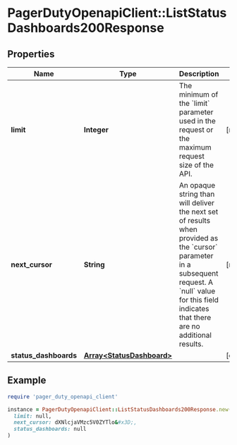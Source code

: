 # PagerDutyOpenapiClient::ListStatusDashboards200Response

## Properties

| Name | Type | Description | Notes |
| ---- | ---- | ----------- | ----- |
| **limit** | **Integer** | The minimum of the &#x60;limit&#x60; parameter used in the request or the maximum request size of the API. | [readonly] |
| **next_cursor** | **String** | An opaque string than will deliver the next set of results when provided as the &#x60;cursor&#x60; parameter in a subsequent request.  A &#x60;null&#x60; value for this field indicates that there are no additional results.  | [readonly] |
| **status_dashboards** | [**Array&lt;StatusDashboard&gt;**](StatusDashboard.md) |  | [optional] |

## Example

```ruby
require 'pager_duty_openapi_client'

instance = PagerDutyOpenapiClient::ListStatusDashboards200Response.new(
  limit: null,
  next_cursor: dXNlcjaVMzc5V0ZYTlo&#x3D;,
  status_dashboards: null
)
```

